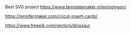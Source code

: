 Best SVG project
https://www.templatemaker.nl/en/polygon/


https://jennifermaker.com/cricut-insert-cards/

https://www.freepik.com/vectors/dinosaur
